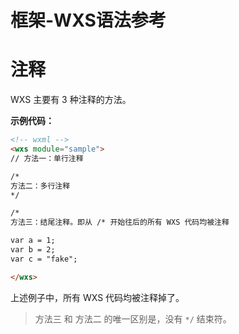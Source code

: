 # 框架-WXS语法参考

# 注释

WXS 主要有 3 种注释的方法。

**示例代码：**

```html
<!-- wxml -->
<wxs module="sample">
// 方法一：单行注释

/*
方法二：多行注释
*/

/*
方法三：结尾注释。即从 /* 开始往后的所有 WXS 代码均被注释

var a = 1;
var b = 2;
var c = "fake";

</wxs>
```

上述例子中，所有 WXS 代码均被注释掉了。

> 方法三 和 方法二 的唯一区别是，没有 `*/` 结束符。